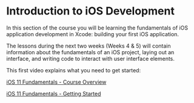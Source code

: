 # Introduction to iOS Development

In this section of the course you will be learning the fundamentals of iOS application development in Xcode: building your first iOS application.

The lessons during the next two weeks (Weeks 4 & 5) will contain information about the fundamentals of an iOS project, laying out an interface, and writing code to interact with user interface elements.

This first video explains what you need to get started:

[iOS 11 Fundamentals - Course Overview <Badge text="Pluralsight"/>](https://app.pluralsight.com/course-player?clipId=1ad87359-dba3-4eef-b205-28a81ab39156)

[iOS 11 Fundamentals - Getting Started <Badge text="Pluralsight"/>](https://app.pluralsight.com/course-player?clipId=0556ef20-c15c-4e70-9988-735dd67422ca)